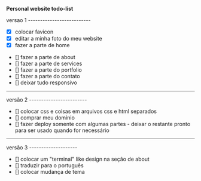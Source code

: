 **Personal website todo-list**

versao 1 --------------------------

* [x] colocar favicon
* [x] editar a minha foto do meu website
* [x]  fazer a parte de home
* []  fazer a parte de about
* []  fazer a parte de services
* []  fazer a parte do portfolio
* []  fazer a parte do contato
* []  deixar tudo responsivo
-----------------------
versão 2 ------------------------

* [] colocar css e coisas em arquivos css e html separados
* [] comprar meu dominio
* [] fazer deploy somente com algumas partes - deixar o restante pronto para ser usado quando for necessário

------------------
versão 3 --------------------
* [] colocar um "terminal" like design na seção de about
* [] traduzir para o português
* [] colocar mudança de tema
